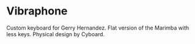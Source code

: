 # Vibraphone
Custom keyboard for Gerry Hernandez. Flat version of the Marimba with less keys. Physical design by Cyboard.
